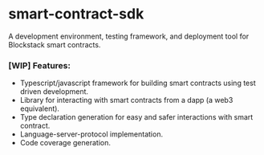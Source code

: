 # smart-contract-sdk

A development environment, testing framework, and deployment tool for Blockstack smart contracts.

### [WIP] Features:

- Typescript/javascript framework for building smart contracts using test driven development.
- Library for interacting with smart contracts from a dapp (a web3 equivalent).
- Type declaration generation for easy and safer interactions with smart contract.
- Language-server-protocol implementation.
- Code coverage generation.
